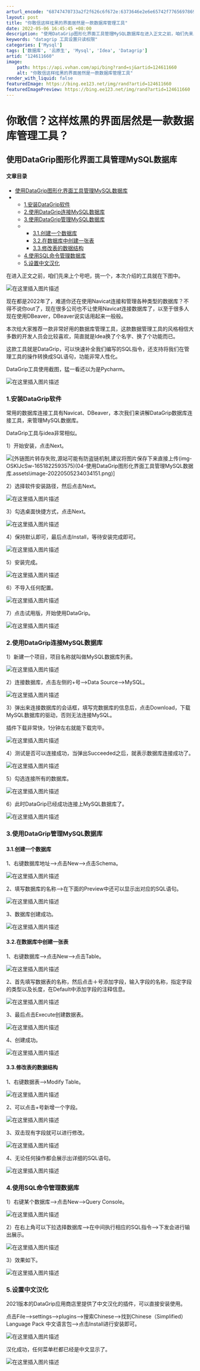 ```yaml
---
arturl_encode: "68747470733a2f2f626c6f672e:6373646e2e6e65742f77656978696e5f34343935333635382f:61727469636c652f64657461696c732f313234363131363630"
layout: post
title: "你敢信这样炫黑的界面居然是一款数据库管理工具"
date: 2022-05-06 16:45:45 +08:00
description: "使用DataGrip图形化界面工具管理MySQL数据库在进入正文之前，咱们先来上个号吧，挑一个，本次"
keywords: "datagrip 工具设置只读权限"
categories: ['Mysql']
tags: ['数据库', '云原生', 'Mysql', 'Idea', 'Datagrip']
artid: "124611660"
image:
    path: https://api.vvhan.com/api/bing?rand=sj&artid=124611660
    alt: "你敢信这样炫黑的界面居然是一款数据库管理工具"
render_with_liquid: false
featuredImage: https://bing.ee123.net/img/rand?artid=124611660
featuredImagePreview: https://bing.ee123.net/img/rand?artid=124611660
---
```


# 你敢信？这样炫黑的界面居然是一款数据库管理工具？

## 使用DataGrip图形化界面工具管理MySQL数据库

#### 文章目录

* [使用DataGrip图形化界面工具管理MySQL数据库](#DataGripMySQL_0)
* + [1.安装DataGrip软件](#1DataGrip_12)
  + [2.使用DataGrip连接MySQL数据库](#2DataGripMySQL_52)
  + [3.使用DataGrip管理MySQL数据库](#3DataGripMySQL_87)
  + - [3.1.创建一个数据库](#31_89)
    - [3.2.在数据库中创建一张表](#32_105)
    - [3.3.修改表的数据结构](#33_126)
  + [4.使用SQL命令管理数据库](#4SQL_149)
  + [5.设置中文汉化](#5_167)

在进入正文之前，咱们先来上个号吧，挑一个，本次介绍的工具就在下图中。
  
![在这里插入图片描述](https://i-blog.csdnimg.cn/blog_migrate/6357ed70b528b860a14436beb4b4a01c.png)
  
现在都是2022年了，难道你还在使用Navicat连接和管理各种类型的数据库？不得不说你out了，现在很多公司也不让使用Navicat连接数据库了，以至于很多人现在使用DBeaver，DBeaver说实话用起来一般般。
  
本次给大家推荐一款非常好用的数据库管理工具，这款数据管理工具的风格相信大多数的开发人员会比较喜欢，简直就是Idea换了个名字、换了个功能而已。
  
这款工具就是DataGrip，可以快速补全我们编写的SQL指令，还支持将我们在管理工具的操作转换成SQL语句，功能非常人性化。

DataGrip工具使用截图，猛一看还以为是Pycharm。
  
![在这里插入图片描述](https://i-blog.csdnimg.cn/blog_migrate/28a3b1857dde0843a928a3d2d4e16cd5.png)

### 1.安装DataGrip软件

常用的数据库连接工具有Navicat、DBeaver，本次我们来讲解DataGrip数据库连接工具，来管理MySQL数据库。

DataGrip工具与idea非常相似。

1）开始安装，点击Next。

![[外链图片转存失败,源站可能有防盗链机制,建议将图片保存下来直接上传(img-OSKIJcSw-1651822593575)(04-使用DataGrip图形化界面工具管理MySQL数据库.assets\image-20220505234034151.png)]](https://i-blog.csdnimg.cn/blog_migrate/0d8576659d188da4a2265e4ad5187b4b.png)

2）选择软件安装路径，然后点击Next。

![在这里插入图片描述](https://i-blog.csdnimg.cn/blog_migrate/e2a6cc4e4a37ba09653ef2343d691c76.png)

3）勾选桌面快捷方式，点击Next。
  
![在这里插入图片描述](https://i-blog.csdnimg.cn/blog_migrate/7416e39fe4cedfb0ab1e69f877bbf45e.png)

4）保持默认即可，最后点击Install，等待安装完成即可。

![在这里插入图片描述](https://i-blog.csdnimg.cn/blog_migrate/6c2a9b04feeac3d70dbff592f82e1434.png)

5）安装完成。
  
![在这里插入图片描述](https://i-blog.csdnimg.cn/blog_migrate/6d72144bf23ae51c4aeedc72c332b075.png)

6）不导入任何配置。

![在这里插入图片描述](https://i-blog.csdnimg.cn/blog_migrate/4c2719f6784a85101c483cce9f5afef6.png)

7）点击试用版，开始使用DataGrip。

![在这里插入图片描述](https://i-blog.csdnimg.cn/blog_migrate/48bfdf70f8eda52c6630d8cb48f94013.png)

### 2.使用DataGrip连接MySQL数据库

1）新建一个项目，项目名称就叫做MySQL数据库列表。

![在这里插入图片描述](https://i-blog.csdnimg.cn/blog_migrate/f3bdd80ad16c10539cafc404bfadcae0.png)

2）连接数据库，点击左侧的+号—>Data Source—>MySQL。
  
![在这里插入图片描述](https://i-blog.csdnimg.cn/blog_migrate/bd8b2b968aefbfe6efe876f37e6923eb.png)

3）弹出来连接数据库的会话框，填写完数据库的信息后，点击Download，下载MySQL数据库的驱动，否则无法连接MySQL。

插件下载非常快，1分钟左右就能下载完毕。

![在这里插入图片描述](https://i-blog.csdnimg.cn/blog_migrate/074da66343f07f47333e8cd2410ba9e0.png)

4）测试是否可以连接成功，当弹出Succeeded之后，就表示数据库连接成功了。

![在这里插入图片描述](https://i-blog.csdnimg.cn/blog_migrate/618c492c14066c2042df712a70aa64ae.png)

5）勾选连接所有的数据库。

![在这里插入图片描述](https://i-blog.csdnimg.cn/blog_migrate/71463158355b665634102212967282fd.png)

6）此时DataGrip已经成功连接上MySQL数据库了。

![在这里插入图片描述](https://i-blog.csdnimg.cn/blog_migrate/b8efe1eb9047b118f69f67e82f229a46.png)

### 3.使用DataGrip管理MySQL数据库

#### 3.1.创建一个数据库

1、右键数据库地址—>点击New—>点击Schema。
  
![在这里插入图片描述](https://i-blog.csdnimg.cn/blog_migrate/d81d1ca6d601e11273ce8868dc0d32dc.png)

2、填写数据库的名称—>在下面的Preview中还可以显示出对应的SQL语句。

![在这里插入图片描述](https://i-blog.csdnimg.cn/blog_migrate/7a6511a1cacf9c59a1c5fafb85d4fe62.png)

3、数据库创建成功。

![在这里插入图片描述](https://i-blog.csdnimg.cn/blog_migrate/7c61dd554d06248a762443c8589bbeda.png)

#### 3.2.在数据库中创建一张表

1、右键数据库—>点击New—>点击Table。
  
![在这里插入图片描述](https://i-blog.csdnimg.cn/blog_migrate/57b2e9f0fc940c6974eeddd8a3919924.png)

2、首先填写数据表的名称，然后点击＋号添加字段，输入字段的名称，指定字段的类型以及长度，在Default中添加字段的注释信息。
  
![在这里插入图片描述](https://i-blog.csdnimg.cn/blog_migrate/7acb9e87dd234abd93cb8ef1e11c71c8.png)

3、最后点击Execute创建数据表。
  
![在这里插入图片描述](https://i-blog.csdnimg.cn/blog_migrate/b61550bf3eaab7b9606c7ff9c496e494.png)

4、创建成功。

![在这里插入图片描述](https://i-blog.csdnimg.cn/blog_migrate/e85fe9a3369df75ac179821ee6432bc2.png)

#### 3.3.修改表的数据结构

1、右键数据表—>Modify Table。
  
![在这里插入图片描述](https://i-blog.csdnimg.cn/blog_migrate/f40a917a108f8610622c508a084875c6.png)

2、可以点击+号新增一个字段。

![在这里插入图片描述](https://i-blog.csdnimg.cn/blog_migrate/2eeb08eb3415c49fc9b452849759cd18.png)

3、双击现有字段就可以进行修改。
  
![在这里插入图片描述](https://i-blog.csdnimg.cn/blog_migrate/24ceac4591d45df69f16cf6aad93c4a2.png)

4、无论任何操作都会展示出详细的SQL语句。
  
![在这里插入图片描述](https://i-blog.csdnimg.cn/blog_migrate/25bed6c1326d32bdd9efd7a690e06185.png)

### 4.使用SQL命令管理数据库

1）右键某个数据库—>点击New—>Query Console。
  
![在这里插入图片描述](https://i-blog.csdnimg.cn/blog_migrate/ed06ab93bb730497e84c63fe86797349.png)

2）在右上角可以下拉选择数据库—>在中间执行相应的SQL指令—>下发会进行输出展示。
  
![在这里插入图片描述](https://i-blog.csdnimg.cn/blog_migrate/6b4d1968019132c0f56dc072eee6d948.png)

3）效果如下。

![在这里插入图片描述](https://i-blog.csdnimg.cn/blog_migrate/244dfdcf386c164b483ac8b59454ff7f.png)

### 5.设置中文汉化

2021版本的DataGrip应用商店里提供了中文汉化的插件，可以直接安装使用。

点击File—>settings—>plugins—>搜索Chinese—>找到Chinese（Simplified）Language Pack 中文语言包—>点击Install进行安装即可。
  
![在这里插入图片描述](https://i-blog.csdnimg.cn/blog_migrate/275ab6ec6a04346ba7fa1fc7607eb9ec.png)

汉化成功，任何菜单栏都已经是中文显示了。
  
![在这里插入图片描述](https://i-blog.csdnimg.cn/blog_migrate/b44184d168a0c836b2ce9a081bac10a0.png)